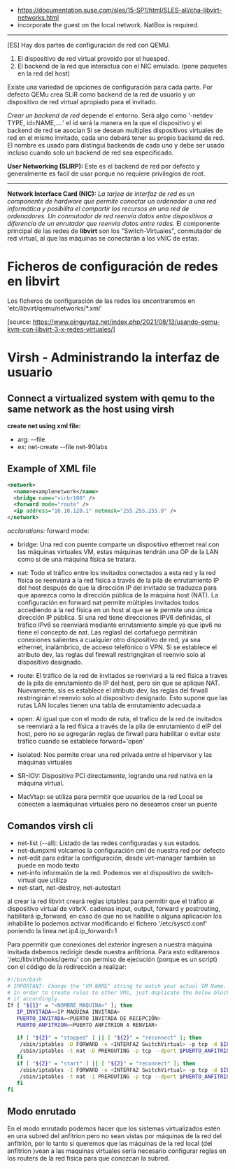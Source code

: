 - https://documentation.suse.com/sles/15-SP1/html/SLES-all/cha-libvirt-networks.html
- incorporate the guest on the local network. NatBox is required.

***
[ES]
Hay dos partes de configuración de red con QEMU.
1. El dispositivo de red virtual proveido por el huesped.
2. El backend de la red que interactua con el NIC emulado. (pone paquetes en la red del host)

Existe una variedad de opciones de configuración para cada parte. Por defecto QEMu crea SLiR  como backend de la red de usuario y un dispositivo de red virtual apropiado para el invitado.

*Crear un backend de red* depende el entorno. Será algo como '-netdev TYPE, id=NAME,....' el id será la manera en la que el dispositivo y el backend de red se asocian Si se desean multiples dispositivos virtuales de red en el mismo invitado, cada uno deberá tener su propio backend de red. El nombre es usado para distingui backends de cada uno y debe ser usado incluso cuando solo un backend de red sea especificado.  

**User Networking (SLIRP):**
Este es el backend de red por defecto y generalmente es facil de usar porque no requiere privilegios de root. 
***

**Network Interface Card (NIC):**
*La tarjea de interfaz de red es un componente de hardware que permite conectar un  ordenador a una red informática y posibilita el compartir los recursos en una red de ordenadores.*
*Un conmutador de red reenvía datos entre dispositivos a diferencia de un enrutador que reenvía datos entre redes.*
El componente principal de las redes de **libvirt** son los "Switch-Virtuales", conmutador de red virtual, al que las máquinas se conectarán a los vNIC de estas.

# Ficheros de configuración de redes en libvirt

Los ficheros de configuración de las redes los encontraremos en 'etc/libvirt/qemu/networks/*.xml'

[source: https://www.pinguytaz.net/index.php/2021/08/13/usando-qemu-kvm-con-libvirt-3-x-redes-virtuales/]


# Virsh - Administrando la interfaz de usuario

## Connect a virtualized system with qemu to the same network as the host using virsh
**create net using xml file:**
- arg: --file <file-name>
- ex: net-create --file net-90labs


## Example of XML file
```.xml
<network>
  <name>examplenetwork</name>
  <bridge name="virbr100" />
  <forward mode="route" />
  <ip address="10.10.120.1" netmask="255.255.255.0" />
</network>
```

*acclarations:*
forward mode:
- bridge: Una red con puente comparte un dispositivo ethernet real con las máquinas virtuales VM, estas máquinas tendrán una OP de la LAN como si de una máquina física se tratara.
- nat: Todo el tráfico entre los invitados conectados a esta red y la red física se reenviará a la red física a través de la pila de enrutamiento IP del host después de que la dirección IP del invitado se traduzca para que aparezca como la dirección pública de la máquina host (NAT). La configuración en forward nat permite múltiples invitados todos accediendo a la red física en un host al que se le permite una única dirección IP pública. Si una red tiene direcciones IPV6 definidas, el tráfico IPv6 se reenviará mediante enrutamiento simple ya que ipv6 no tiene el concepto de nat. Las reglasl del cortafuego permitirán conexiones salientes a cualquier otro dispositivo de red, ya sea ethernet, inalámbrico, de acceso telefónico o VPN. Si se establece el atributo dev, las reglas del firewall restrigngiran el reenvio solo al dispositivo designado.


- route: El tráfico de la red de invitados se reenviará a la red física a traves de la pila de enrutamiento de IP del host, pero sin que se aplique NAT. Nuevamente, sis es establece el atributo dev, las reglas del firwall restringirán el reenvío solo al dispositivo designado. Esto supone que las rutas LAN locales tienen una tabla de enrutamiento adecuada.a

- open: Al igual que con el modo de ruta, el trafico de la red de invitados se reenviará a la red física a través de la pila de enrutamiento d eIP del host, pero no se agregarán reglas de firwall para habilitar o evitar este tráfico cuando se establece forward='open'

- isolated: Nos permite crear una red privada entre el hipervisor y las máquinas virtuales
- SR-IOV: Dispositivo PCI directamente, logrando una red nativa en la máquina virtual.
- MacVtap: se utiliza para permitir que usuarios de la red Local se conecten a lasmáquinas virtuales pero no deseamos crear un puente

## Comandos virsh cli
- net-list (--all): Listado de las redes configuradas y sus estados.
- net-dumpxml volcamos la configuración cml de nuestra red por defecto
- net-edit <red> para editar la configuración, desde virt-manager también se puede en modo texto
- net-info <red> informaión de la red. Podemos ver el dispositivo de switch-virtual que utiliza
- net-start, net-destroy, net-autostart <red>

al crear la red libvirt creará reglas iptables para permitir que el tráfico al dispositivo virtual de virbrX. cadenas input, output, forward y postrouting, habilitará ip_forward, en caso de que no se habilite o alguna aplicación los inhabilite lo podemos activar modificando el fichero '/etc/sysctl.conf' poniendo la linea net.ip4.ip_forward=1  

Para ppermitir que conexiones del exterior ingresen a nuestra máquina invitada debemos redirigir desde nuestra anfitriona. Para esto editaremos '/etc/libvirt/hooks/qemu' con permiso de ejecución (porque es un script) con el código de la redirección a realizar:
```.sh
#!/bin/bash
# IMPORTANT: Change the "VM NAME" string to match your actual VM Name.
# In order to create rules to other VMs, just duplicate the below block and configure
# it accordingly.
If [ "${1}" = "<NOMBRE_MAQUINA>" ]; then
   IP_INVITADA=<IP MAQUINA INVITADA>
   PUERTO_INVITADA=<PUERTO INVITADA DE RECEPCIÓN>
   PUERTO_ANFITRION=<PUERTO ANFITRION A RENVIAR>

   if [ "${2}" = "stopped" ] || [ "${2}" = "reconnect" ]; then
	/sbin/iptables -D FORWARD -o <INTERFAZ SwitchVirtual> -p tcp -d $IP_INVITADA --dport $PUERTO_INVITADA -j ACCEPT
	/sbin/iptables -t nat -D PREROUTING -p tcp --dport $PUERTO_ANFITRION -j DNAT --to $IP_INVITADA:$PUERTO_INVITADA
   fi
   if [ "${2}" = "start" ] || [ "${2}" = "reconnect" ]; then
	/sbin/iptables -I FORWARD -o <INTERFAZ SwitchVirtual> -p tcp -d $IP_INVITADA --dport $PUERTO_INVITADA -j ACCEPT
	/sbin/iptables -t nat -I PREROUTING -p tcp --dport $PUERTO_ANFITRION -j DNAT --to $IP_INVITADA:$PUERTO_INVITADA
   fi
fi
```

## Modo enrutado
En el modo enrutado podemos hacer que los sistemas virtualizados estén en una subred del anfitrion pero no sean vistas por máquinas de la red del anfitrión, por lo tanto si queremos que las máquinas de la red local (del anfitrion )vean a las maquinas virtuales sería necesario configurar reglas en los routers de la red física para que conozcan la subred.


 
